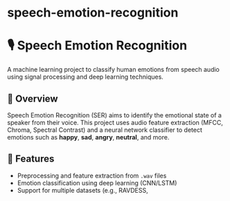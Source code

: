 # speech-emotion-recognition

# 🎙️ Speech Emotion Recognition

A machine learning project to classify human emotions from speech audio using signal processing and deep learning techniques.

## 📌 Overview

Speech Emotion Recognition (SER) aims to identify the emotional state of a speaker from their voice. This project uses audio feature extraction (MFCC, Chroma, Spectral Contrast) and a neural network classifier to detect emotions such as **happy**, **sad**, **angry**, **neutral**, and more.

## 🚀 Features

- Preprocessing and feature extraction from `.wav` files
- Emotion classification using deep learning (CNN/LSTM)
- Support for multiple datasets (e.g., RAVDESS,
